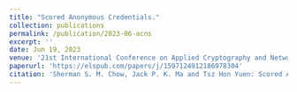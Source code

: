 ```yaml
---
title: "Scored Anonymous Credentials."
collection: publications
permalink: /publication/2023-06-acns
excerpt: ''
date: Jun 19, 2023
venue: '21st International Conference on Applied Cryptography and Network Security (ACNS 2023). Kyoto, Japan. June 19-22, 2023'
paperurl: 'https://elspub.com/papers/j/1597124912186978304'
citation: 'Sherman S. M. Chow, Jack P. K. Ma and Tsz Hon Yuen: Scored Anonymous Credentials. To appear in ACNS 2023.'
---
```

